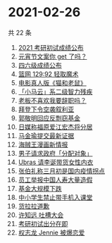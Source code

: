 # 2021-02-26

共 22 条

<!-- BEGIN ZHIHUSEARCH -->
<!-- 最后更新时间 Fri Feb 26 2021 18:09:58 GMT+0800 (CST) -->
1. [2021 考研初试成绩公布](https://www.zhihu.com/search?q=考研成绩)
1. [元宵节文案你 get 了吗？](https://www.zhihu.com/search?q=元宵节)
1. [四六级成绩公布](https://www.zhihu.com/search?q=四六级成绩)
1. [篮网 129:92 轻取魔术](https://www.zhihu.com/search?q=篮网)
1. [电影真人版《猫和老鼠》](https://www.zhihu.com/search?q=猫和老鼠)
1. [「小马云」系二级智力残疾](https://www.zhihu.com/search?q=小马云)
1. [老板不喜欢我要辞职吗？](https://www.zhihu.com/search?q=奇葩说)
1. [拜登下令空袭叙利亚](https://www.zhihu.com/search?q=美国空袭叙利亚)
1. [郭敬明回应反剽窃基金](https://www.zhihu.com/search?q=郭敬明)
1. [日媒称福原爱江宏杰将分居](https://www.zhihu.com/search?q=福原爱江宏杰)
1. [马金瑜提交最新证据](https://www.zhihu.com/search?q=马金瑜)
1. [海贼王漫画新情报](https://www.zhihu.com/search?q=海贼王)
1. [男子请求政府「分配对象」](https://www.zhihu.com/search?q=分配对象)
1. [Ubras 请李诞带货女性内衣](https://www.zhihu.com/search?q=ubras)
1. [张伯礼称三月初是国内疫情拐点](https://www.zhihu.com/search?q=新冠疫情拐点)
1. [员工举报中国人寿大量造假](https://www.zhihu.com/search?q=中国人寿造假)
1. [基金大规模下跌](https://www.zhihu.com/search?q=基金大跌)
1. [中小学生禁止带手机入课堂](https://www.zhihu.com/search?q=中小学禁止带手机)
1. [货拉拉道歉](https://www.zhihu.com/search?q=货拉拉)
1. [许知远 吐槽大会](https://www.zhihu.com/search?q=许知远)
1. [考研初试出分在即](https://www.zhihu.com/search?q=2021考研)
1. [权志龙 Jennie 被爆恋爱](https://www.zhihu.com/search?q=jennie权志龙)
<!-- END ZHIHUSEARCH -->
